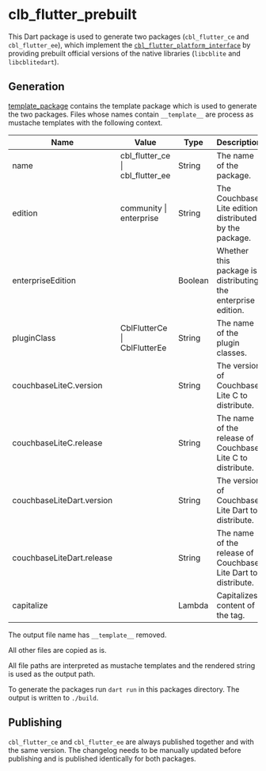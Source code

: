 # clb_flutter_prebuilt

This Dart package is used to generate two packages (`cbl_flutter_ce` and
`cbl_flutter_ee`), which implement the
[`cbl_flutter_platform_interface`](../cbl_flutter_platform_interface) by
providing prebuilt official versions of the native libraries (`libcblite` and
`libcblitedart`).

## Generation

[template_package](./template_package) contains the template package which is
used to generate the two packages. Files whose names contain `__template__` are
process as mustache templates with the following context.

| Name                      | Value                            | Type    | Description                                                   |
| ------------------------- | -------------------------------- | ------- | ------------------------------------------------------------- |
| name                      | cbl_flutter_ce \| cbl_flutter_ee | String  | The name of the package.                                      |
| edition                   | community \| enterprise          | String  | The Couchbase Lite edition distributed by the package.        |
| enterpriseEdition         |                                  | Boolean | Whether this package is distributing the enterprise edition.  |
| pluginClass               | CblFlutterCe \| CblFlutterEe     | String  | The name of the plugin classes.                               |
| couchbaseLiteC.version    |                                  | String  | The version of Couchbase Lite C to distribute.                |
| couchbaseLiteC.release    |                                  | String  | The name of the release of Couchbase Lite C to distribute.    |
| couchbaseLiteDart.version |                                  | String  | The version of Couchbase Lite Dart to distribute.             |
| couchbaseLiteDart.release |                                  | String  | The name of the release of Couchbase Lite Dart to distribute. |
| capitalize                |                                  | Lambda  | Capitalizes content of the tag.                               |

The output file name has `__template__` removed.

All other files are copied as is.

All file paths are interpreted as mustache templates and the rendered string is
used as the output path.

To generate the packages run `dart run` in this packages directory. The output
is written to `./build`.

## Publishing

`cbl_flutter_ce` and `cbl_flutter_ee` are always published together and with the
same version. The changelog needs to be manually updated before publishing and
is published identically for both packages.
